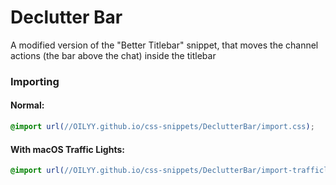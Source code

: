 # Declutter Bar
A modified version of the "Better Titlebar" snippet, that moves the channel actions (the bar above the chat) inside the titlebar

### Importing
#### Normal:
```css
@import url(//OILYY.github.io/css-snippets/DeclutterBar/import.css);
```
#### With macOS Traffic Lights:
```css
@import url(//OILYY.github.io/css-snippets/DeclutterBar/import-trafficlights.css);
